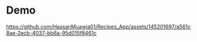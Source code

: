 <h1> Demo </h1>



https://github.com/HassanMuawia01/Recipes_App/assets/145201697/a561c8ae-2ecb-4037-bb6a-95d015f8461c

